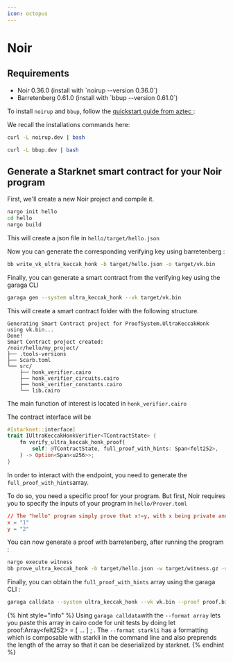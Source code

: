 ```yaml
---
icon: octopus
---
```


# Noir

## Requirements

* Noir 0.36.0 (install with \`noirup --version 0.36.0\`)
* Barretenberg 0.61.0 (install with \`bbup --version 0.61.0\`)

To install `noirup` and `bbup`, follow the [quickstart guide from aztec ](https://noir-lang.org/docs/getting_started/quick_start):&#x20;

We recall the installations commands here:&#x20;

```bash
curl -L noirup.dev | bash
```

```bash
curl -L bbup.dev | bash
```

## Generate a Starknet smart contract for your Noir program

First, we'll create a new Noir project and compile it.&#x20;

```bash
nargo init hello
cd hello
nargo build
```

This will create a json file in `hello/target/hello.json`&#x20;

Now you can generate the corresponding verifying key using barretenberg :

```bash
bb write_vk_ultra_keccak_honk -b target/hello.json -o target/vk.bin
```

Finally, you can generate a smart contract from the verifying key using the garaga CLI

```bash
garaga gen --system ultra_keccak_honk --vk target/vk.bin
```

This will create a smart contract folder with the following structure.&#x20;

```
Generating Smart Contract project for ProofSystem.UltraKeccakHonk using vk.bin...
Done!
Smart Contract project created:
/noir/hello/my_project/
├── .tools-versions
├── Scarb.toml
└── src/
    ├── honk_verifier.cairo
    ├── honk_verifier_circuits.cairo
    ├── honk_verifier_constants.cairo
    └── lib.cairo
```

The main function of interest is located in  `honk_verifier.cairo`

The contract interface will be

```rust
#[starknet::interface]
trait IUltraKeccakHonkVerifier<TContractState> {
    fn verify_ultra_keccak_honk_proof(
        self: @TContractState, full_proof_with_hints: Span<felt252>,
    ) -> Option<Span<u256>>;
}

```



In order to interact with the endpoint, you need to generate the `full_proof_with_hints`array.&#x20;

To do so, you need a specific proof for your program. But first, Noir requires you to specify the inputs of your program in `hello/Prover.toml` &#x20;

```toml
// The "hello" program simply prove that x!=y, with x being private and y public.  
x = "1"
y = "2"
```

You can now generate a proof with barretenberg, after running the program :&#x20;

```bash
nargo execute witness
bb prove_ultra_keccak_honk -b target/hello.json -w target/witness.gz -o target/proof.bin
```

Finally, you can obtain the `full_proof_with_hints` array using the garaga CLI :&#x20;

```bash
garaga calldata --system ultra_keccak_honk --vk vk.bin --proof proof.bin --format array
```



{% hint style="info" %}
Using `garaga calldata`with the `--format array`  lets you paste this array in cairo code for unit tests by doing let proof:Array\<felt252> = \[ ... ] ; . The `--format starkli`  has a formatting which is composable with starkli in the command line and also preprends the length of the array so that it can be deserialized by starknet.&#x20;
{% endhint %}
